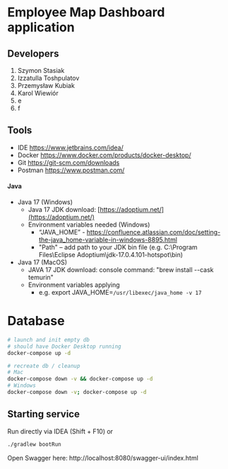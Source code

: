 # Employee Map Dashboard application

## Developers
1. Szymon Stasiak
2. Izzatulla Toshpulatov
3. Przemysław Kubiak
4. Karol Wiewiór
5. e
6. f

## Tools

* IDE https://www.jetbrains.com/idea/
* Docker https://www.docker.com/products/docker-desktop/
* Git https://git-scm.com/downloads
* Postman https://www.postman.com/

#### Java

- Java 17 (Windows)
    - Java 17 JDK download: [https://adoptium.net/](https://adoptium.net/)
    - Environment variables needed (Windows)
        - “JAVA_HOME” - https://confluence.atlassian.com/doc/setting-the-java_home-variable-in-windows-8895.html
        - "Path" – add path to your JDK bin file (e.g. C:\Program Files\Eclipse
          Adoptium\jdk-17.0.4.101-hotspot\bin)
- Java 17 (MacOS)
    - JAVA 17 JDK download: console command: "brew install --cask temurin"
    - Environment variables applying
        - e.g. export JAVA_HOME=`/usr/libexec/java_home -v 17`

# Database

```bash
# launch and init empty db
# should have Docker Desktop running
docker-compose up -d
```

```bash
# recreate db / cleanup
# Mac
docker-compose down -v && docker-compose up -d
# Windows
docker-compose down -v; docker-compose up -d
```

## Starting service

Run directly via IDEA (Shift + F10) or

```bash
./gradlew bootRun
```

Open Swagger here: http://localhost:8080/swagger-ui/index.html
